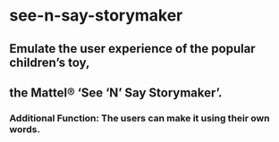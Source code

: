 # see-n-say-storymaker
## Emulate the user experience of the popular children’s toy,
## the Mattel® ‘See ‘N’ Say Storymaker’.
### Additional Function: The users can make it using their own words.
